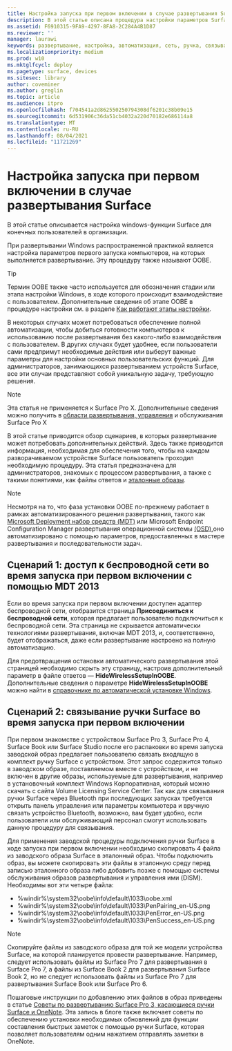 ```yaml
---
title: Настройка запуска при первом включении в случае развертывания Surface
description: В этой статье описана процедура настройки параметров Surface, которые будут действовать при первом запуске устройства конечными пользователями в вашей организации.
ms.assetid: F6910315-9FA9-4297-8FA8-2C284A4B1D87
ms.reviewer: ''
manager: laurawi
keywords: развертывание, настройка, автоматизация, сеть, ручка, связывание, загрузка
ms.localizationpriority: medium
ms.prod: w10
ms.mktglfcycl: deploy
ms.pagetype: surface, devices
ms.sitesec: library
author: coveminer
ms.author: greglin
ms.topic: article
ms.audience: itpro
ms.openlocfilehash: f704541a2d862550250794308df6201c38b09e15
ms.sourcegitcommit: 6d531906c36da51cb4032a220d70182e686114a8
ms.translationtype: MT
ms.contentlocale: ru-RU
ms.lasthandoff: 08/04/2021
ms.locfileid: "11721269"
---
```

# <a name="customize-the-oobe-for-surface-deployments"></a>Настройка запуска при первом включении в случае развертывания Surface

В этой статье описывается настройка windows-функции Surface для конечных пользователей в организации.

При развертывании Windows распространенной практикой является настройка параметров первого запуска компьютеров, на которых выполняется развертывание. Эту процедуру также называют OOBE.

>[!TIP]
>Термин OOBE также часто используется для обозначения стадии или этапа настройки Windows, в ходе которого происходит взаимодействие с пользователем. Дополнительные сведения об этапе OOBE в процедуре настройки см. в разделе [Как работают этапы настройки](/windows-hardware/manufacture/desktop/how-configuration-passes-work).

В некоторых случаях может потребоваться обеспечение полной автоматизации, чтобы добиться готовности компьютеров к использованию после развертывания без какого-либо взаимодействия с пользователем. В других случаях будет удобнее, если пользователи сами предпримут необходимые действия или выберут важные параметры для настройки основных пользовательских функций. Для администраторов, занимающихся развертыванием устройств Surface, все эти случаи представляют собой уникальную задачу, требующую решения.

> [!NOTE]
> Эта статья не применяется к Surface Pro X. Дополнительные сведения можно получить в [области развертывания, управления](surface-pro-arm-app-management.md) и обслуживания Surface Pro X

В этой статье приводится обзор сценариев, в которых развертывание может потребовать дополнительных действий. Здесь также приводится информация, необходимая для обеспечения того, чтобы на каждом разворачиваемом устройстве Surface пользователь проходил необходимую процедуру. Эта статья предназначена для администраторов, знакомых с процессом развертывания, а также с такими понятиями, как файлы ответов и [эталонные образы](https://technet.microsoft.com/itpro/windows/deploy/create-a-windows-10-reference-image).

>[!NOTE]
>Несмотря на то, что фаза установки OOBE по-прежнему работает в рамках автоматизированного решения развертывания, такого как [Microsoft Deployment набор средств (MDT)](/mem/configmgr/mdt) или Microsoft Endpoint Configuration Manager развертывания операционной системы [(OSD),](/mem/configmgr/osd/)оно автоматизировано с помощью параметров, предоставленных в мастере развертывания и последовательности задач.

## <a name="scenario-1-wireless-networking-in-oobe-with-mdt-2013"></a>Сценарий 1: доступ к беспроводной сети во время запуска при первом включении с помощью MDT 2013

Если во время запуска при первом включении доступен адаптер беспроводной сети, отобразится страница **Присоединиться к беспроводной сети**, которая предлагает пользователю подключиться к беспроводной сети. Эта страница не скрывается автоматически технологиями развертывания, включая MDT 2013, и, соответственно, будет отображаться, даже если развертывание настроено на полную автоматизацию.

Для предотвращения остановки автоматического развертывания этой страницей необходимо скрыть эту страницу, настроив дополнительный параметр в файле ответов — **HideWirelessSetupInOOBE**. Дополнительные сведения о параметре **HideWirelessSetupInOOBE** можно найти в [справочнике по автоматической установке Windows](/windows-hardware/customize/desktop/unattend/microsoft-windows-shell-setup-oobe-hidewirelesssetupinoobe).

## <a name="scenario-2-surface-pen-pairing-in-oobe"></a>Сценарий 2: связывание ручки Surface во время запуска при первом включении

При первом знакомстве с устройством Surface Pro 3, Surface Pro 4, Surface Book или Surface Studio после его распаковки во время запуска заводской образ предлагает пользователю связать входящую в комплект ручку Surface с устройством. Этот запрос содержится только в заводском образе, поставляемом вместе с устройством, и не включен в другие образы, используемые для развертывания, например в установочный комплект Windows Корпоративная, который можно скачать с сайта Volume Licensing Service Center. Так как для связывания ручки Surface через Bluetooth при последующих запусках требуется открыть панель управления или параметры компьютера и вручную связать устройство Bluetooth, возможно, вам будет удобно, если пользователи или обслуживающий персонал смогут использовать данную процедуру для связывания.

Для применения заводской процедуры подключения ручки Surface в ходе запуска при первом включении необходимо скопировать 4 файла из заводского образа Surface в эталонный образ. Чтобы подключить образ, вы можете скопировать эти файлы в эталонную среду перед записью эталонного образа либо добавить позже с помощью системы обслуживания образов развертывания и управления ими (DISM). Необходимы вот эти четыре файла:

- %windir%\\system32\\oobe\\info\\default\\1033\\oobe.xml
- %windir%\\system32\\oobe\\info\\default\\1033\\PenPairing\_en-US.png
- %windir%\\system32\\oobe\\info\\default\\1033\\PenError\_en-US.png
- %windir%\\system32\\oobe\\info\\default\\1033\\PenSuccess\_en-US.png

>[!NOTE]
>Скопируйте файлы из заводского образа для той же модели устройства Surface, на которой планируется провести развертывание. Например, следует использовать файлы из Surface Pro 7 для развертывания в Surface Pro 7, а файлы из Surface Book 2 для развертывания Surface Book 2, но не следует использовать файлы из Surface Pro 7 для развертывания Surface Book или Surface Pro 6.

Пошаговые инструкции по добавлению этих файлов в образ приведены в статье [Советы по развертыванию Surface Pro 3, касающиеся ручки Surface и OneNote](https://blogs.technet.microsoft.com/askcore/2014/07/15/deploying-surface-pro-3-pen-and-onenote-tips/). Эта запись в блоге также включает советы по обеспечению установки необходимых обновлений для функции составления быстрых заметок с помощью ручки Surface, которая позволяет пользователям одним нажатием отправлять заметки в OneNote.
